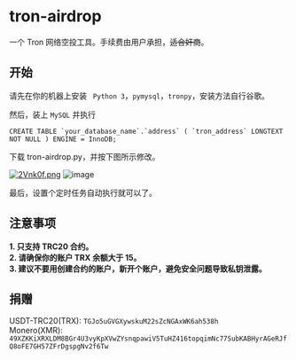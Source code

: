 # tron-airdrop

一个 Tron 网络空投工具。手续费由用户承担，~~适合奸商~~。

## 开始

请先在你的机器上安装 ` Python 3`，`pymysql`，`tronpy`，安装方法自行谷歌。  

然后，装上 `MySQL` 并执行
```
CREATE TABLE `your_database_name`.`address` ( `tron_address` LONGTEXT NOT NULL ) ENGINE = InnoDB;
```

下载 tron-airdrop.py，并按下图所示修改。

[![2Vnk0f.png](https://z3.ax1x.com/2021/05/30/2Vnk0f.png)](https://imgtu.com/i/2Vnk0f)
![image](https://user-images.githubusercontent.com/53929319/120092844-af6e9c80-c148-11eb-99e7-e795e9f09956.png)

最后，设置个定时任务自动执行就可以了。

## 注意事项
**1. 只支持 TRC20 合约。**  
**2. 请确保你的账户 TRX 余额大于 15。**  
**3. 建议不要用创建合约的账户，新开个账户，避免安全问题导致私钥泄露。**

## 捐赠
USDT-TRC20(TRX): `TGJo5uGVGXywskuM22sZcNGAxWK6ah538h`  
Monero(XMR): `49XZKKiXRXLDM8BGr4U3vyKpXVwZYsnqpawiV5TuHZ416topqimNc77SubKABHyrAGeRJfQ8oFE7GH57ZFrDgspgNv2f6Tw`
